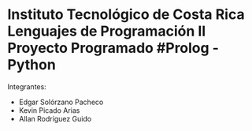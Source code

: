 Instituto Tecnológico de Costa Rica
Lenguajes de Programación
II Proyecto Programado #Prolog - Python
============================
Integrantes:
- Edgar Solórzano Pacheco
- Kevin Picado Arias
- Allan Rodríguez Guido